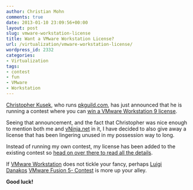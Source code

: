 ```yaml
---
author: Christian Mohn
comments: true
date: 2013-01-10 23:09:56+00:00
layout: post
slug: vmware-workstation-license
title: Want a VMware Workstation License?
url: /virtualization/vmware-workstation-license/
wordpress_id: 2332
categories:
- Virtualization
tags:
- contest
- fun
- VMware
- Workstation
---
```


[Christopher Kusek](http://twitter.com/cxi), who runs [pkguild.com](http://pkguild.com), has just announced that he is running a contest where you can [win a VMware Workstation 9 license](http://www.pkguild.com/2013/01/win-a-free-copy-of-vmware-workstation-9-andor-fusion-contests-ends-jan31/).

Seeing that announcement, and the fact that Christopher was nice enough to mention both me and [vNinja.net](http://vNinja.net) in it, I have decided to also give away a license that has been lingering unused in my possession way to long.

Instead of running my own contest, my license has been added to the existing contest so [head on over there to read all the details](http://www.pkguild.com/2013/01/win-a-free-copy-of-vmware-workstation-9-andor-fusion-contests-ends-jan31/).

If [VMware Workstation](http://www.vmware.com/products/workstation/overview.html) does not tickle your fancy, perhaps [Luigi Danakos](http://twitter.com/nerdblurt) [VMware Fusion 5- Contest](http://www.pkguild.com/2013/01/win-a-free-copy-of-vmware-workstation-9-andor-fusion-contests-ends-jan31/) is more up your alley.

**Good luck!**
